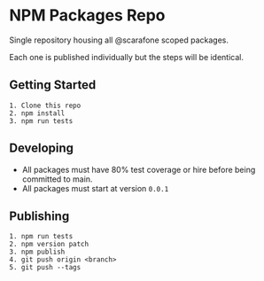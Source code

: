 # NPM Packages Repo

<p>
Single repository housing all @scarafone scoped packages. 

Each one is published individually but the steps will be identical.
</p>



## Getting Started

```
1. Clone this repo
2. npm install
3. npm run tests
```


## Developing

- All packages must have 80% test coverage or hire before being committed to main.
- All packages must start at version `0.0.1` 


## Publishing

```
1. npm run tests
2. npm version patch
3. npm publish
4. git push origin <branch>
5. git push --tags
```